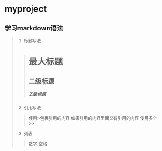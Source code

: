 # myproject
## 学习markdown语法
> 1. 标题写法
>> # 最大标题
>> ## 二级标题
>> ##### 五级标题
> 2. 引用写法
>> 使用>包裹引用的内容 如果引用的内容里面又有引用的内容 使用多个>>  
> 3. 列表
>> 数字.空格